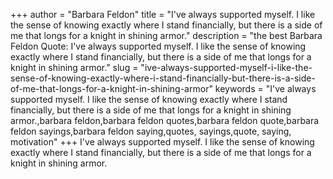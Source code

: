 +++
author = "Barbara Feldon"
title = "I've always supported myself. I like the sense of knowing exactly where I stand financially, but there is a side of me that longs for a knight in shining armor."
description = "the best Barbara Feldon Quote: I've always supported myself. I like the sense of knowing exactly where I stand financially, but there is a side of me that longs for a knight in shining armor."
slug = "ive-always-supported-myself-i-like-the-sense-of-knowing-exactly-where-i-stand-financially-but-there-is-a-side-of-me-that-longs-for-a-knight-in-shining-armor"
keywords = "I've always supported myself. I like the sense of knowing exactly where I stand financially, but there is a side of me that longs for a knight in shining armor.,barbara feldon,barbara feldon quotes,barbara feldon quote,barbara feldon sayings,barbara feldon saying,quotes, sayings,quote, saying, motivation"
+++
I've always supported myself. I like the sense of knowing exactly where I stand financially, but there is a side of me that longs for a knight in shining armor.
